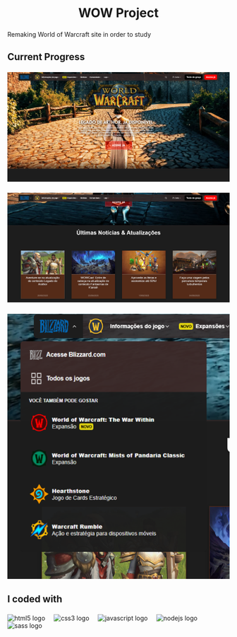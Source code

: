 <h1 align="center">WOW Project</h1>

###

<p align="left">Remaking World of Warcraft site in order to study</p>

###

<h2 align="left">Current Progress</h2>

###

<div align="center">
  <img src="readme_imgs/img3.png" />
</div>

###

<div align="center">
  <img src="readme_imgs/img1.png" />
</div>

###

<div align="center">
  <img height="600" src="readme_imgs/img2.png"  />
</div>

###

<h2 align="left">I coded with</h2>

###

<div align="left">
  <img src="https://cdn.jsdelivr.net/gh/devicons/devicon/icons/html5/html5-original.svg" height="40" alt="html5 logo"  />
  <img width="12" />
  <img src="https://cdn.jsdelivr.net/gh/devicons/devicon/icons/css3/css3-original.svg" height="40" alt="css3 logo"  />
  <img width="12" />
  <img src="https://cdn.jsdelivr.net/gh/devicons/devicon/icons/javascript/javascript-original.svg" height="40" alt="javascript logo"  />
  <img width="12" />
  <img src="https://cdn.jsdelivr.net/gh/devicons/devicon/icons/nodejs/nodejs-original.svg" height="40" alt="nodejs logo"  />
  <img width="12" />
  <img src="https://cdn.jsdelivr.net/gh/devicons/devicon/icons/sass/sass-original.svg" height="40" alt="sass logo"  />
</div>

###

<div align="left">
</div>

###

